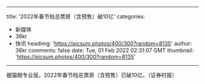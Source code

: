 
---
title: '2022年春节档总票房（含预售）破10亿'
categories: 
 - 新媒体
 - 36kr
 - 快讯
headimg: 'https://picsum.photos/400/300?random=8135'
author: 36kr
comments: false
date: Tue, 01 Feb 2022 02:31:07 GMT
thumbnail: 'https://picsum.photos/400/300?random=8135'
---

<div>   
据猫眼专业版，2022年春节档总票房（含预售）已破10亿。（证券时报）  
</div>
            